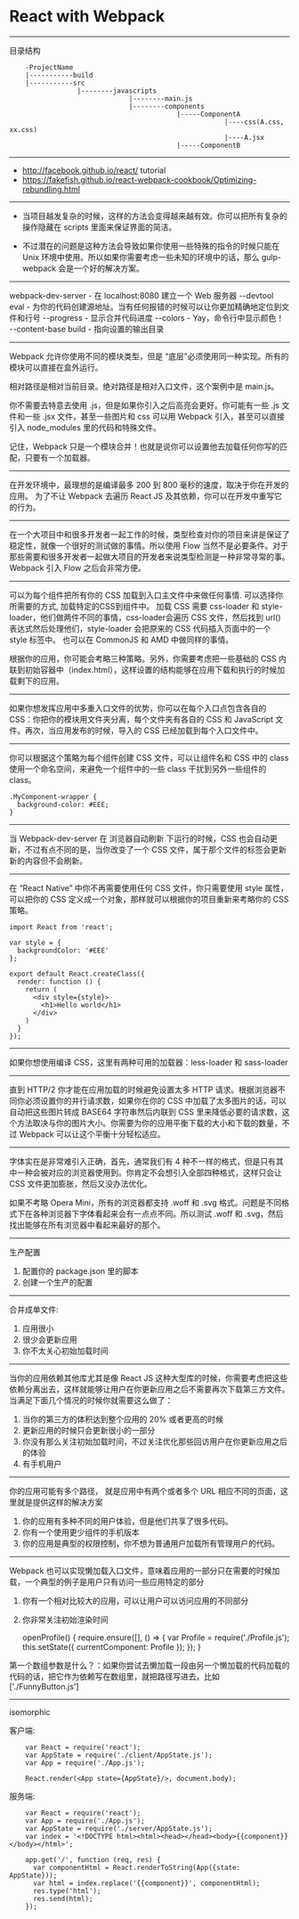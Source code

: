 # React with Webpack

--------------------------------------------------------------------------------------------------
目录结构

		-ProjectName
		|-----------build
		|-----------src
		             |--------javascripts
		                          |--------main.js
		                          |--------components
		                                      |-----ComponentA
		                                      	          |----css(A.css, xx.css)
		                                                  |----A.jsx
		                                      |-----ComponentB

--------------------------------------------------------------------------------------------------

- http://facebook.github.io/react/ tutorial
- https://fakefish.github.io/react-webpack-cookbook/Optimizing-rebundling.html


--------------------------------------------------------------------------------------------------

- 当项目越发复杂的时候，这样的方法会变得越来越有效。你可以把所有复杂的操作隐藏在 scripts 里面来保证界面的简洁。

- 不过潜在的问题是这种方法会导致如果你使用一些特殊的指令的时候只能在 Unix 环境中使用。所以如果你需要考虑一些未知的环境中的话，那么 gulp-webpack 会是一个好的解决方案。

--------------------------------------------------------------------------------------------------

webpack-dev-server - 在 localhost:8080 建立一个 Web 服务器
--devtool eval - 为你的代码创建源地址。当有任何报错的时候可以让你更加精确地定位到文件和行号
--progress - 显示合并代码进度
--colors - Yay，命令行中显示颜色！
--content-base build - 指向设置的输出目录

--------------------------------------------------------------------------------------------------

Webpack 允许你使用不同的模块类型，但是 “底层”必须使用同一种实现。所有的模块可以直接在盒外运行。

相对路径是相对当前目录。绝对路径是相对入口文件，这个案例中是 main.js。

你不需要去特意去使用 .js，但是如果你引入之后高亮会更好。你可能有一些 .js 文件和一些 .jsx 文件，甚至一些图片和 css 可以用 Webpack 引入，甚至可以直接引入 node_modules 里的代码和特殊文件。

记住，Webpack 只是一个模块合并！也就是说你可以设置他去加载任何你写的匹配，只要有一个加载器。

--------------------------------------------------------------------------------------------------

在开发环境中，最理想的是编译最多 200 到 800 毫秒的速度，取决于你在开发的应用。
为了不让 Webpack 去遍历 React JS 及其依赖，你可以在开发中重写它的行为。

--------------------------------------------------------------------------------------------------

在一个大项目中和很多开发者一起工作的时候，类型检查对你的项目来讲是保证了稳定性，就像一个很好的测试做的事情。所以使用 Flow 当然不是必要条件。对于那些需要和很多开发者一起做大项目的开发者来说类型检测是一种非常寻常的事。
Webpack 引入 Flow 之后会非常方便。

--------------------------------------------------------------------------------------------------

可以为每个组件把所有你的 CSS 加载到入口主文件中来做任何事情.
可以选择你所需要的方式, 加载特定的CSS到组件中。
加载 CSS 需要 css-loader 和 style-loader，他们做两件不同的事情，css-loader会遍历 CSS 文件，然后找到 url() 表达式然后处理他们，style-loader 会把原来的 CSS 代码插入页面中的一个 style 标签中。
也可以在 CommonJS 和 AMD 中做同样的事情。

根据你的应用，你可能会考略三种策略。另外，你需要考虑把一些基础的 CSS 内联到初始容器中（index.html），这样设置的结构能够在应用下载和执行的时候加载剩下的应用。

--------------------------------------------------------------------------------------------------

如果你想发挥应用中多重入口文件的优势，你可以在每个入口点包含各自的 CSS：你把你的模块用文件夹分离，每个文件夹有各自的 CSS 和 JavaScript 文件。再次，当应用发布的时候，导入的 CSS 已经加载到每个入口文件中。

--------------------------------------------------------------------------------------------------

你可以根据这个策略为每个组件创建 CSS 文件，可以让组件名和 CSS 中的 class 使用一个命名空间，来避免一个组件中的一些 class 干扰到另外一些组件的 class。

	.MyComponent-wrapper {
	  background-color: #EEE;
	}

--------------------------------------------------------------------------------------------------

当 Webpack-dev-server 在 浏览器自动刷新 下运行的时候，CSS 也会自动更新，不过有点不同的是，当你改变了一个 CSS 文件，属于那个文件的标签会更新新的内容但不会刷新。

--------------------------------------------------------------------------------------------------

在 “React Native” 中你不再需要使用任何 CSS 文件，你只需要使用 style 属性，可以把你的 CSS 定义成一个对象，那样就可以根据你的项目重新来考略你的 CSS 策略。

	import React from 'react';
	
	var style = {
	  backgroundColor: '#EEE'
	};
	
	export default React.createClass({
	  render: function () {
	    return (
	      <div style={style}>
	        <h1>Hello world</h1>
	      </div>
	    )
	  }
	});

--------------------------------------------------------------------------------------------------

如果你想使用编译 CSS，这里有两种可用的加载器：less-loader 和 sass-loader

--------------------------------------------------------------------------------------------------

直到 HTTP/2 你才能在应用加载的时候避免设置太多 HTTP 请求。根据浏览器不同你必须设置你的并行请求数，如果你在你的 CSS 中加载了太多图片的话，可以自动把这些图片转成 BASE64 字符串然后内联到 CSS 里来降低必要的请求数，这个方法取决与你的图片大小。你需要为你的应用平衡下载的大小和下载的数量，不过 Webpack 可以让这个平衡十分轻松适应。

--------------------------------------------------------------------------------------------------

字体实在是非常难引入正确，首先，通常我们有 4 种不一样的格式，但是只有其中一种会被对应的浏览器使用到。你肯定不会想引入全部四种格式，这样只会让 CSS 文件更加膨胀，然后又没办法优化。

如果不考略 Opera Mini，所有的浏览器都支持 .woff 和 .svg 格式。问题是不同格式下在各种浏览器下字体看起来会有一点点不同。所以测试 .woff 和 .svg，然后找出能够在所有浏览器中看起来最好的那个。

--------------------------------------------------------------------------------------------------

生产配置

1. 配置你的 package.json 里的脚本
2. 创建一个生产的配置

--------------------------------------------------------------------------------------------------

合并成单文件:

1. 应用很小
2. 很少会更新应用
3. 你不太关心初始加载时间

--------------------------------------------------------------------------------------------------

当你的应用依赖其他库尤其是像 React JS 这种大型库的时候，你需要考虑把这些依赖分离出去，这样就能够让用户在你更新应用之后不需要再次下载第三方文件。当满足下面几个情况的时候你就需要这么做了：

1. 当你的第三方的体积达到整个应用的 20% 或者更高的时候
2. 更新应用的时候只会更新很小的一部分
3. 你没有那么关注初始加载时间，不过关注优化那些回访用户在你更新应用之后的体验
4. 有手机用户

--------------------------------------------------------------------------------------------------

你的应用可能有多个路径， 就是应用中有两个或者多个 URL 相应不同的页面，这里就是提供这样的解决方案

1. 你的应用有多种不同的用户体验，但是他们共享了很多代码。
2. 你有一个使用更少组件的手机版本
3. 你的应用是典型的权限控制，你不想为普通用户加载所有管理用户的代码。

--------------------------------------------------------------------------------------------------

Webpack 也可以实现懒加载入口文件，意味着应用的一部分只在需要的时候加载，一个典型的例子是用户只有访问一些应用特定的部分

1. 你有一个相对比较大的应用，可以让用户可以访问应用的不同部分
2. 你非常关注初始渲染时间

	openProfile() {
	    require.ensure([], () => {
	      var Profile = require('./Profile.js');
	      this.setState({
	        currentComponent: Profile
	      });
	    });
	}

第一个数组参数是什么？：如果你尝试去懒加载一段由另一个懒加载的代码加载的代码的话，把它作为依赖写在数组里，就把路径写进去，比如 ['./FunnyButton.js']

--------------------------------------------------------------------------------------------------

isomorphic

客户端:

		var React = require('react');
		var AppState = require('./client/AppState.js');
		var App = require('./App.js');

		React.render(<App state={AppState}/>, document.body);

服务端:

		var React = require('react');
		var App = require('./App.js');
		var AppState = require('./server/AppState.js');
		var index = '<!DOCTYPE html><html><head></head><body>{{component}}</body></html>';

		app.get('/', function (req, res) {
		  var componentHtml = React.renderToString(App({state: AppState}));
		  var html = index.replace('{{component}}', componentHtml);
		  res.type('html');
		  res.send(html);
		});
